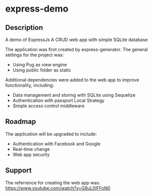 # express-demo

## Description
A demo of ExpressJs
A CRUD web app with simple SQLite database

The application was first created by express-generator. The general settings for the project was:
* Using Pug as view engine
* Using public folder as static

Additional dependencies were added to the web app to improve functionality, including:
* Data management and storing with SQLite using Sequelize
* Authentication with passport Local Strategy
* Simple access control middleware

## Roadmap
The application will be upgraded to include:
* Authentication with Facebook and Google
* Real-time change
* Web app security

## Support
The referrence for creating the web app was: https://www.youtube.com/watch?v=G8uL0lFFoN0